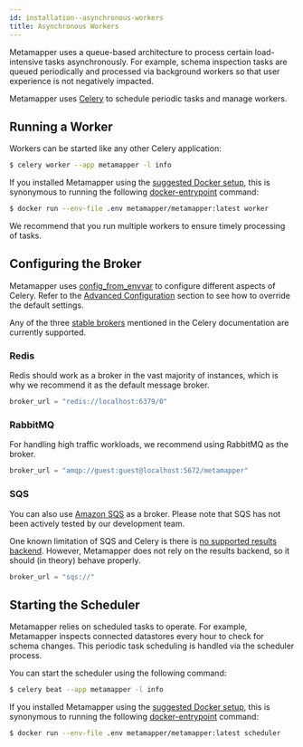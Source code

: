 ```yaml
---
id: installation--asynchronous-workers
title: Asynchronous Workers
---
```


Metamapper uses a queue-based architecture to process certain load-intensive tasks asynchronously. For example, schema inspection tasks are queued periodically and processed via background workers so that user experience is not negatively impacted.

Metamapper uses [Celery](https://docs.celeryproject.org/en/stable/) to schedule periodic tasks and manage workers.

## Running a Worker

Workers can be started like any other Celery application:

```bash
$ celery worker --app metamapper -l info
```

If you installed Metamapper using the [suggested Docker setup](https://github.com/metamapper-io/metamapper-setup), this is synonymous to running the following [docker-entrypoint](https://github.com/metamapper-io/metamapper/blob/master/bin/docker-entrypoint) command:

```bash
$ docker run --env-file .env metamapper/metamapper:latest worker
```

We recommend that you run multiple workers to ensure timely processing of tasks.

## Configuring the Broker

Metamapper uses [config_from_envvar](https://docs.celeryproject.org/en/stable/userguide/application.html#config-from-envvar) to configure different aspects of Celery. Refer to the [Advanced Configuration](installation--configuring-metamapper#celery) section to see how to override the default settings.

Any of the three [stable brokers](https://docs.celeryproject.org/en/latest/getting-started/brokers/) mentioned in the Celery documentation are currently supported.

### Redis

Redis should work as a broker in the vast majority of instances, which is why we recommend it as the default message broker.

```python
broker_url = "redis://localhost:6379/0"
```

### RabbitMQ

For handling high traffic workloads, we recommend using RabbitMQ as the broker.

```python
broker_url = "amqp://guest:guest@localhost:5672/metamapper"
```

### SQS

You can also use [Amazon SQS](https://aws.amazon.com/sqs/) as a broker. Please note that SQS has not been actively tested by our development team.

One known limitation of SQS and Celery is there is [no supported results backend](https://docs.celeryproject.org/en/stable/getting-started/brokers/sqs.html#results). However, Metamapper does not rely on the results backend, so it should (in theory) behave properly.

```python
broker_url = "sqs://"
```
## Starting the Scheduler

Metamapper relies on scheduled tasks to operate. For example, Metamapper inspects connected datastores every hour to check for schema changes. This periodic task scheduling is handled via the scheduler process.

You can start the scheduler using the following command:

```bash
$ celery beat --app metamapper -l info
```

If you installed Metamapper using the [suggested Docker setup](https://github.com/metamapper-io/metamapper-setup), this is synonymous to running the following [docker-entrypoint](https://github.com/metamapper-io/metamapper/blob/master/bin/docker-entrypoint) command:

```bash
$ docker run --env-file .env metamapper/metamapper:latest scheduler
```
